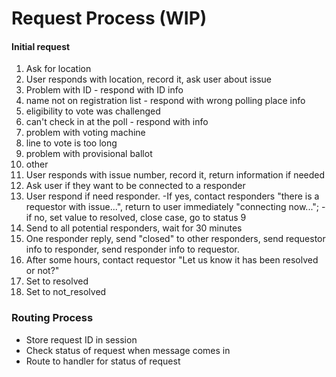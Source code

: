 # Request Process (WIP)

#### Initial request

1. Ask for location
2. User responds with location, record it, ask user about issue
  1. Problem with ID
    - respond with ID info
  2. name not on registration list
    - respond with wrong polling place info
  3. eligibility to vote was challenged
  4. can't check in at the poll
    - respond with info
  5. problem with voting machine
  6. line to vote is too long
  7. problem with provisional ballot
  8. other
3. User responds with issue number, record it, return information if needed
4. Ask user if they want to be connected to a responder
5. User respond if need responder.
   -If yes, contact responders "there is a requestor with issue...", return to user immediately "connecting now...";
   -if no, set value to resolved, close case, go to status 9
6. Send to all potential responders, wait for 30 minutes
7. One responder reply, send "closed" to other responders, send requestor info to responder, send responder info to requestor.
8. After some hours, contact requestor "Let us know it has been resolved or not?"
9. Set to resolved
10. Set to not_resolved

### Routing Process
- Store request ID in session
- Check status of request when message comes in
- Route to handler for status of request
